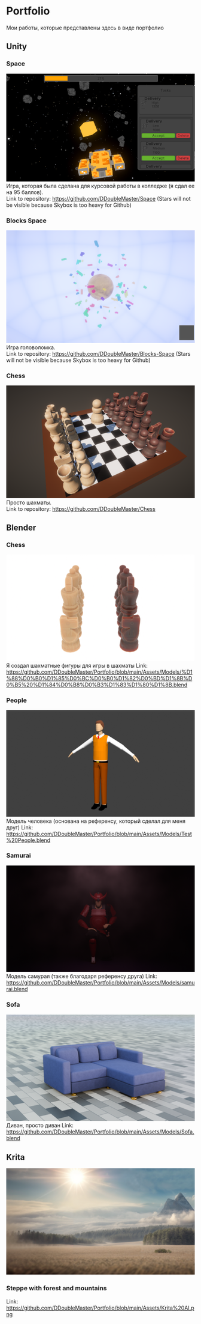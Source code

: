 # Portfolio
Мои работы, которые представлены здесь в виде портфолио

## Unity
### Space
![Space](https://github.com/DDoubleMaster/Portfolio/blob/main/Assets/Space.png)  
Игра, которая была сделана для курсовой работы в колледже (я сдал ее на 95 баллов).   
Link to repository: https://github.com/DDoubleMaster/Space (Stars will not be visible because Skybox is too heavy for Github)

### Blocks Space
![Puzzle](https://github.com/DDoubleMaster/Portfolio/blob/main/Assets/Blocks%20Space.png)  
Игра головоломка.  
Link to repository: https://github.com/DDoubleMaster/Blocks-Space (Stars will not be visible because Skybox is too heavy for Github)

### Chess
![Chess](https://github.com/DDoubleMaster/Portfolio/blob/main/Assets/Chess.png)  
Просто шахматы.  
Link to repository: https://github.com/DDoubleMaster/Chess

## Blender
### Chess
![Chess](https://github.com/DDoubleMaster/Portfolio/blob/main/Assets/Chess%20model.png)
Я создал шахматные фигуры для игры в шахматы
Link: https://github.com/DDoubleMaster/Portfolio/blob/main/Assets/Models/%D1%88%D0%B0%D1%85%D0%BC%D0%B0%D1%82%D0%BD%D1%8B%D0%B5%20%D1%84%D0%B8%D0%B3%D1%83%D1%80%D1%8B.blend

### People
![People](https://github.com/DDoubleMaster/Portfolio/blob/main/Assets/People.png)
Модель человека (основана на референсу, который сделал для меня друг)
Link: https://github.com/DDoubleMaster/Portfolio/blob/main/Assets/Models/Test%20People.blend

### Samurai
![Samurai](https://github.com/DDoubleMaster/Portfolio/blob/main/Assets/Samurai.png)
Модель самурая (также благодаря референсу друга)
Link: https://github.com/DDoubleMaster/Portfolio/blob/main/Assets/Models/samurai.blend

### Sofa
![Sofa](https://github.com/DDoubleMaster/Portfolio/blob/main/Assets/Sofa.png)
Диван, просто диван
Link: https://github.com/DDoubleMaster/Portfolio/blob/main/Assets/Models/Sofa.blend

## Krita
![Steppe](https://github.com/DDoubleMaster/Portfolio/blob/main/Assets/Krita%20AI.png)
### Steppe with forest and mountains
Link: https://github.com/DDoubleMaster/Portfolio/blob/main/Assets/Krita%20AI.png
